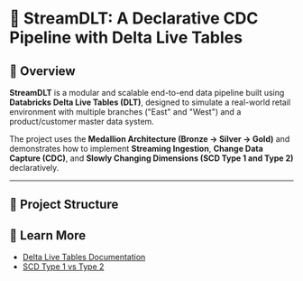 # 🔁 StreamDLT: A Declarative CDC Pipeline with Delta Live Tables

## 🚀 Overview

**StreamDLT** is a modular and scalable end-to-end data pipeline built using **Databricks Delta Live Tables (DLT)**, designed to simulate a real-world retail environment with multiple branches ("East" and "West") and a product/customer master data system.

The project uses the **Medallion Architecture (Bronze → Silver → Gold)** and demonstrates how to implement **Streaming Ingestion**, **Change Data Capture (CDC)**, and **Slowly Changing Dimensions (SCD Type 1 and Type 2)** declaratively.

---

## 📁 Project Structure


## 🧠 Learn More

- [Delta Live Tables Documentation](https://docs.databricks.com/data-engineering/delta-live-tables/index.html)
- [SCD Type 1 vs Type 2](https://www.datawarehouse4u.info/SCD-Slowly-Changing-Dimension.html)
